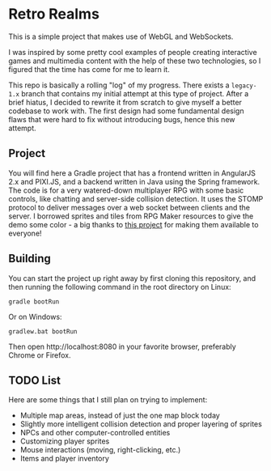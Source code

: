 # Retro Realms

This is a simple project that makes use of WebGL and WebSockets.

I was inspired by some pretty cool examples of people creating interactive games and multimedia content
with the help of these two technologies, so I figured that the time has come for me to learn it.

This repo is basically a rolling "log" of my progress. There exists a `legacy-1.x` branch that contains my initial
attempt at this type of project. After a brief hiatus, I decided to rewrite it from scratch to give myself a better
codebase to work with. The first design had some fundamental design flaws that were hard to fix without introducing
bugs, hence this new attempt.

## Project
You will find here a Gradle project that has a frontend written in AngularJS 2.x and PIXI.JS, and a backend
written in Java using the Spring framework. The code is for a very watered-down multiplayer RPG with some
basic controls, like chatting and server-side collision detection. It uses the STOMP protocol to deliver messages
over a web socket between clients and the server. I borrowed sprites and tiles from RPG Maker resources to
give the demo some color - a big thanks to [this project](https://vxresource.wordpress.com) for
making them available to everyone!


## Building
You can start the project up right away by first cloning this repository, and then running the following command
in the root directory on Linux:

`gradle bootRun`

Or on Windows:

`gradlew.bat bootRun`

Then open http://localhost:8080 in your favorite browser, preferably Chrome or Firefox.

## TODO List
Here are some things that I still plan on trying to implement:

- Multiple map areas, instead of just the one map block today
- Slightly more intelligent collision detection and proper layering of sprites
- NPCs and other computer-controlled entities
- Customizing player sprites
- Mouse interactions (moving, right-clicking, etc.)
- Items and player inventory

